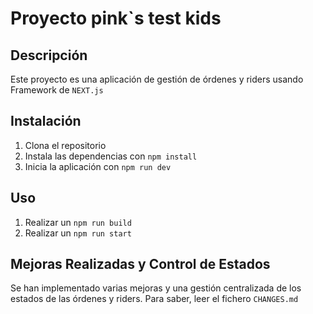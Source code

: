# Proyecto pink`s test kids

## Descripción
Este proyecto es una aplicación de gestión de órdenes y riders usando  Framework de `NEXT.js`

## Instalación
1. Clona el repositorio
2. Instala las dependencias con `npm install`
3. Inicia la aplicación con `npm run dev`

## Uso
1. Realizar un `npm run build`
2. Realizar un  `npm run start`

## Mejoras Realizadas y Control de Estados
Se han implementado varias mejoras y una gestión centralizada de los estados de las órdenes y riders. 
Para saber, leer el fichero `CHANGES.md`
